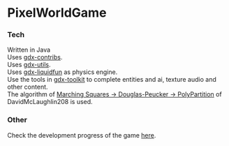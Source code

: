 # PixelWorldGame



### Tech<br>
Written in Java<br>
Uses [gdx-contribs](https://github.com/manuelbua/libgdx-contribs).<br>
Uses [gdx-utils](https://github.com/tommyettinger/gdx-utils).<br>
Uses [gdx-liquidfun](https://github.com/finnstr/gdx-liquidfun-extension) as physics engine.<br>
Use the tools in [gdx-toolkit](https://github.com/Xi-You/gdx-toolkit) to complete entities and ai, texture audio and other content.<br>
The algorithm of [Marching Squares -> Douglas-Peucker -> PolyPartition](https://github.com/DavidMcLaughlin208/FallingSandJava/tree/master/core/src/com/gdx/cellular/box2d) of DavidMcLaughlin208 is used.<br>

### Other<br>
Check the development progress of the game [here](https://trello.com/b/9PyBvsjK/pixel-world).<br>